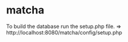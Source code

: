# matcha

To build the database run the setup.php file. => http://localhost:8080/matcha/config/setup.php
